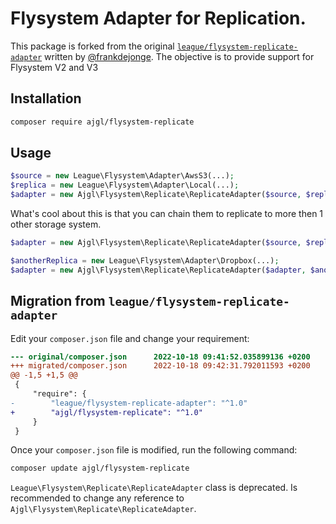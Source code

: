 # Flysystem Adapter for Replication.

This package is forked from the original [`league/flysystem-replicate-adapter`](https://packagist.org/packages/league/flysystem-replicate-adapter) written by [@frankdejonge](https://github.com/frankdejonge). The objective is to provide support for Flysystem V2 and V3

## Installation

```bash
composer require ajgl/flysystem-replicate
```

## Usage

```php
$source = new League\Flysystem\Adapter\AwsS3(...);
$replica = new League\Flysystem\Adapter\Local(...);
$adapter = new Ajgl\Flysystem\Replicate\ReplicateAdapter($source, $replica);
```

What's cool about this is that you can chain them to replicate to more then 1 other storage system.


```php
$adapter = new Ajgl\Flysystem\Replicate\ReplicateAdapter($source, $replica);

$anotherReplica = new League\Flysystem\Adapter\Dropbox(...);
$adapter = new Ajgl\Flysystem\Replicate\ReplicateAdapter($adapter, $anotherReplica);
```


## Migration from `league/flysystem-replicate-adapter`

Edit your `composer.json` file and change your requirement:

```diff
--- original/composer.json      2022-10-18 09:41:52.035899136 +0200
+++ migrated/composer.json      2022-10-18 09:42:31.792011593 +0200
@@ -1,5 +1,5 @@
 {
     "require": {
-        "league/flysystem-replicate-adapter": "^1.0"
+        "ajgl/flysystem-replicate": "^1.0"
     }
 }
```

Once your `composer.json` file is modified, run the following command:
```sh
composer update ajgl/flysystem-replicate
```

`League\Flysystem\Replicate\ReplicateAdapter` class is deprecated. Is recommended to change any reference to `Ajgl\Flysystem\Replicate\ReplicateAdapter`.
